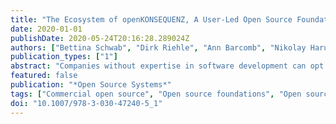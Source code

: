 ```yaml
---
title: "The Ecosystem of openKONSEQUENZ, A User-Led Open Source Foundation"
date: 2020-01-01
publishDate: 2020-05-24T20:16:28.289024Z
authors: ["Bettina Schwab", "Dirk Riehle", "Ann Barcomb", "Nikolay Harutyunyan"]
publication_types: ["1"]
abstract: "Companies without expertise in software development can opt to form consortia to develop open source software to meet their needs, as an alternative to the build-or-buy decision. Such user-led foundations are little understood, due to a limited number of published examples. In particular, almost nothing is known about the ecosystems surrounding user-led foundations. Our work seeks to address this gap, through an exploratory qualitative survey of openKONSEQUENZ, from the German energy sector. We find that the technological goals are quite homogeneous, independent of a participant’s role in the ecosystem, but that economic conflicts exist between foundation members and supplier companies due to the consortium’s efforts to transform the software market structure to limit dependency on specific vendors."
featured: false
publication: "*Open Source Systems*"
tags: ["Commercial open source", "Open source foundations", "Open source software", "Sponsored open source", "User-led open source foundations"]
doi: "10.1007/978-3-030-47240-5_1"
---
```


